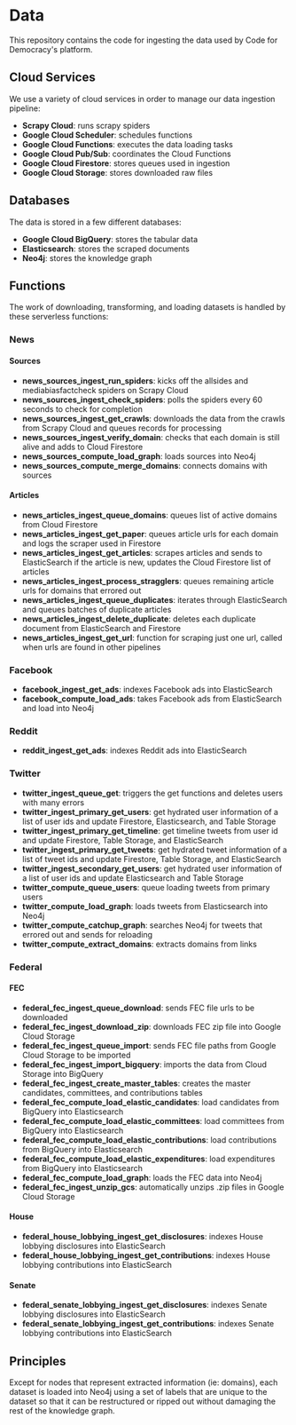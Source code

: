 # Data

This repository contains the code for ingesting the data used by Code for Democracy's platform.

## Cloud Services

We use a variety of cloud services in order to manage our data ingestion pipeline:

* **Scrapy Cloud**: runs scrapy spiders
* **Google Cloud Scheduler**: schedules functions
* **Google Cloud Functions**: executes the data loading tasks
* **Google Cloud Pub/Sub**: coordinates the Cloud Functions
* **Google Cloud Firestore**: stores queues used in ingestion
* **Google Cloud Storage**: stores downloaded raw files

## Databases

The data is stored in a few different databases:

* **Google Cloud BigQuery**: stores the tabular data
* **Elasticsearch**: stores the scraped documents
* **Neo4j**: stores the knowledge graph

## Functions

The work of downloading, transforming, and loading datasets is handled by these serverless functions:

### News

#### Sources

* **news_sources_ingest_run_spiders**: kicks off the allsides and mediabiasfactcheck spiders on Scrapy Cloud
* **news_sources_ingest_check_spiders**: polls the spiders every 60 seconds to check for completion
* **news_sources_ingest_get_crawls**: downloads the data from the crawls from Scrapy Cloud and queues records for processing
* **news_sources_ingest_verify_domain**: checks that each domain is still alive and adds to Cloud Firestore
* **news_sources_compute_load_graph**: loads sources into Neo4j
* **news_sources_compute_merge_domains**: connects domains with sources

#### Articles

* **news_articles_ingest_queue_domains**: queues list of active domains from Cloud Firestore
* **news_articles_ingest_get_paper**: queues article urls for each domain and logs the scraper used in Firestore
* **news_articles_ingest_get_articles**: scrapes articles and sends to ElasticSearch if the article is new, updates the Cloud Firestore list of articles
* **news_articles_ingest_process_stragglers**: queues remaining article urls for domains that errored out
* **news_articles_ingest_queue_duplicates**: iterates through ElasticSearch and queues batches of duplicate articles
* **news_articles_ingest_delete_duplicate**: deletes each duplicate document from ElasticSearch and Firestore
* **news_articles_ingest_get_url**: function for scraping just one url, called when urls are found in other pipelines

### Facebook

* **facebook_ingest_get_ads**: indexes Facebook ads into ElasticSearch
* **facebook_compute_load_ads**: takes Facebook ads from ElasticSearch and load into Neo4j

### Reddit

* **reddit_ingest_get_ads**: indexes Reddit ads into ElasticSearch

### Twitter

* **twitter_ingest_queue_get**: triggers the get functions and deletes users with many errors
* **twitter_ingest_primary_get_users**: get hydrated user information of a list of user ids and update Firestore, Elasticsearch, and Table Storage
* **twitter_ingest_primary_get_timeline**: get timeline tweets from user id and update Firestore, Table Storage, and ElasticSearch
* **twitter_ingest_primary_get_tweets**: get hydrated tweet information of a list of tweet ids and update Firestore, Table Storage, and ElasticSearch
* **twitter_ingest_secondary_get_users**: get hydrated user information of a list of user ids and update Elasticsearch and Table Storage
* **twitter_compute_queue_users**: queue loading tweets from primary users
* **twitter_compute_load_graph**: loads tweets from Elasticsearch into Neo4j
* **twitter_compute_catchup_graph**: searches Neo4j for tweets that errored out and sends for reloading
* **twitter_compute_extract_domains**: extracts domains from links

### Federal

#### FEC

* **federal_fec_ingest_queue_download**: sends FEC file urls to be downloaded
* **federal_fec_ingest_download_zip**: downloads FEC zip file into Google Cloud Storage
* **federal_fec_ingest_queue_import**: sends FEC file paths from Google Cloud Storage to be imported
* **federal_fec_ingest_import_bigquery**: imports the data from Cloud Storage into BigQuery
* **federal_fec_ingest_create_master_tables**: creates the master candidates, committees, and contributions tables
* **federal_fec_compute_load_elastic_candidates**: load candidates from BigQuery into Elasticsearch
* **federal_fec_compute_load_elastic_committees**: load committees from BigQuery into Elasticsearch
* **federal_fec_compute_load_elastic_contributions**: load contributions from BigQuery into Elasticsearch
* **federal_fec_compute_load_elastic_expenditures**: load expenditures from BigQuery into Elasticsearch
* **federal_fec_compute_load_graph**: loads the FEC data into Neo4j
* **federal_fec_ingest_unzip_gcs**: automatically unzips .zip files in Google Cloud Storage

#### House

* **federal_house_lobbying_ingest_get_disclosures**: indexes House lobbying disclosures into ElasticSearch
* **federal_house_lobbying_ingest_get_contributions**: indexes House lobbying contributions into ElasticSearch

#### Senate

* **federal_senate_lobbying_ingest_get_disclosures**: indexes Senate lobbying disclosures into ElasticSearch
* **federal_senate_lobbying_ingest_get_contributions**: indexes Senate lobbying contributions into ElasticSearch

## Principles

Except for nodes that represent extracted information (ie: domains), each dataset is loaded into Neo4j using a set of labels that are unique to the dataset so that it can be restructured or ripped out without damaging the rest of the knowledge graph.
